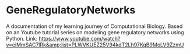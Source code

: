 # GeneRegulatoryNetworks
A documentation of my learning journey of Computational Biology. Based on an Youtube tutorial series on modeling gene regulatory networks using Python. Link: https://www.youtube.com/watch?v=eiMmSAC7lRk&amp;list=PLWVKUEZ25V94kdT2Lh97KqB9MoLV9ZzmU 
